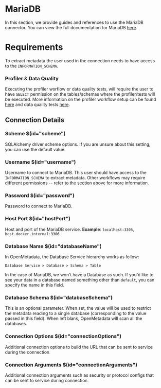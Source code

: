 # MariaDB
In this section, we provide guides and references to use the MariaDB connector. You can view the full documentation for MariaDB [here](https://docs.open-metadata.org/connectors/database/mariadb).

# Requirements
To extract metadata the user used in the connection needs to have access to the `INFORMATION_SCHEMA`.

### Profiler & Data Quality
Executing the profiler worflow or data quality tests, will require the user to have `SELECT` permission on the tables/schemas where the profiler/tests will be executed. More information on the profiler workflow setup can be found [here](https://docs.open-metadata.org/connectors/ingestion/workflows/profiler) and data quality tests [here](https://docs.open-metadata.org/connectors/ingestion/workflows/data-quality).

## Connection Details
### Scheme $(id="scheme")
SQLAlchemy driver scheme options. If you are unsure about this setting, you can use the default value.

### Username $(id="username")
Username to connect to MariaDB. This user should have access to the `INFORMATION_SCHEMA` to extract metadata. Other workflows may require different permissions -- refer to the section above for more information.

### Password $(id="password")
Password to connect to MariaDB.

### Host Port $(id="hostPort")
Host and port of the MariaDB service.
**Example**: `localhost:3306`, `host.docker.internal:3306`

### Database Name $(id="databaseName")
In OpenMetadata, the Database Service hierarchy works as follow:
```
Database Service > Database > Schema > Table
```
In the case of MariaDB, we won't have a Database as such. If you'd like to see your data in a database named something other than `default`, you can specify the name in this field.

### Database Schema $(id="databaseSchema")
This is an optional parameter. When set, the value will be used to restrict the metadata reading to a single database (corresponding to the value passed in this field). When left blank, OpenMetadata will scan all the databases.

### Connection Options $(id="connectionOptions")
Additional connection options to build the URL that can be sent to service during the connection.

### Connection Arguments $(id="connectionArguments")
Additional connection arguments such as security or protocol configs that can be sent to service during connection.

